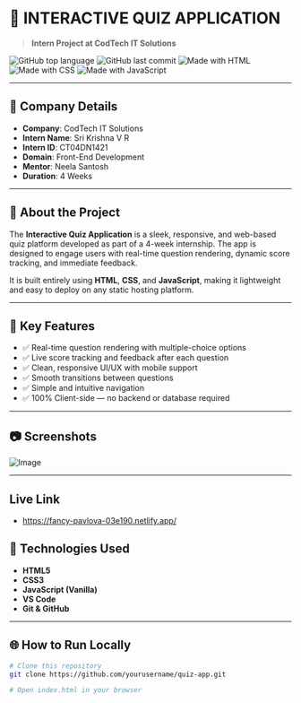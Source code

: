 # 🎯 INTERACTIVE QUIZ APPLICATION

> **Intern Project at CodTech IT Solutions**

![GitHub top language](https://img.shields.io/github/languages/top/yourusername/quiz-app?color=blue)
![GitHub last commit](https://img.shields.io/github/last-commit/yourusername/quiz-app)
![Made with HTML](https://img.shields.io/badge/HTML-✔️-orange)
![Made with CSS](https://img.shields.io/badge/CSS-✔️-blue)
![Made with JavaScript](https://img.shields.io/badge/JavaScript-✔️-yellow)

---

## 🏢 Company Details

- **Company**: CodTech IT Solutions  
- **Intern Name**: Sri Krishna V R
- **Intern ID**: CT04DN1421
- **Domain**: Front-End Development  
- **Mentor**: Neela Santosh  
- **Duration**: 4 Weeks  

---

## 📘 About the Project

The **Interactive Quiz Application** is a sleek, responsive, and web-based quiz platform developed as part of a 4-week internship. The app is designed to engage users with real-time question rendering, dynamic score tracking, and immediate feedback.

It is built entirely using **HTML**, **CSS**, and **JavaScript**, making it lightweight and easy to deploy on any static hosting platform.

---

## 🔧 Key Features

- ✅ Real-time question rendering with multiple-choice options  
- ✅ Live score tracking and feedback after each question  
- ✅ Clean, responsive UI/UX with mobile support  
- ✅ Smooth transitions between questions  
- ✅ Simple and intuitive navigation  
- ✅ 100% Client-side — no backend or database required

---

## 📷 Screenshots

![Image](https://github.com/user-attachments/assets/a822639f-5548-435d-9fd5-cefe7d7dbee8)

---

## Live Link
- https://fancy-pavlova-03e190.netlify.app/

## 🚀 Technologies Used

- **HTML5**  
- **CSS3**  
- **JavaScript (Vanilla)**  
- **VS Code**  
- **Git & GitHub**

---

## 🌐 How to Run Locally

```bash
# Clone this repository
git clone https://github.com/yourusername/quiz-app.git

# Open index.html in your browser
